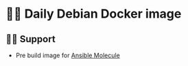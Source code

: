 
# 📅🐋 Daily Debian Docker image

## 🌊🛟 Support

- Pre build image for [Ansible Molecule](https://github.com/ansible-community/molecule)